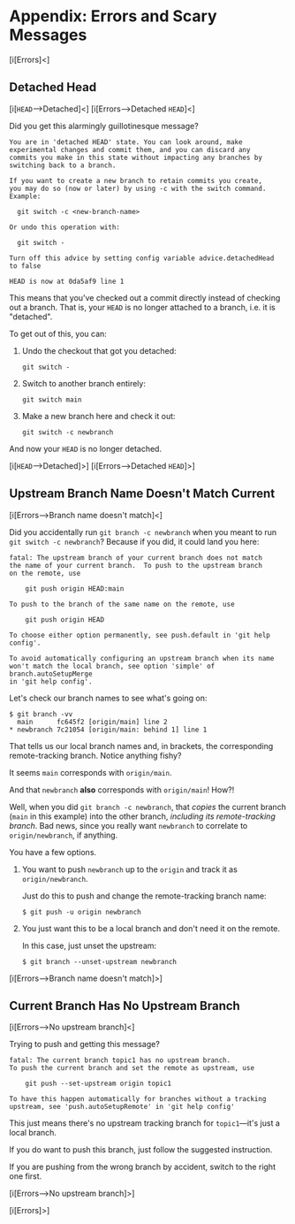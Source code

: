 # Appendix: Errors and Scary Messages

[i[Errors]<]

## Detached Head

[i[`HEAD`-->Detached]<]
[i[Errors-->Detached `HEAD`]<]

Did you get this alarmingly guillotinesque message?

``` {.default}
You are in 'detached HEAD' state. You can look around, make
experimental changes and commit them, and you can discard any
commits you make in this state without impacting any branches by
switching back to a branch.

If you want to create a new branch to retain commits you create,
you may do so (now or later) by using -c with the switch command.
Example:

  git switch -c <new-branch-name>

Or undo this operation with:

  git switch -

Turn off this advice by setting config variable advice.detachedHead
to false

HEAD is now at 0da5af9 line 1
```

This means that you've checked out a commit directly instead of checking
out a branch. That is, your `HEAD` is no longer attached to a branch,
i.e. it is "detached".

To get out of this, you can:

1. Undo the checkout that got you detached:

   ``` {.default}
   git switch -
   ```

2. Switch to another branch entirely:

   ``` {.default}
   git switch main
   ```

3. Make a new branch here and check it out:

   ``` {.default}
   git switch -c newbranch
   ```

And now your `HEAD` is no longer detached.

[i[`HEAD`-->Detached]>]
[i[Errors-->Detached `HEAD`]>]

## Upstream Branch Name Doesn't Match Current

[i[Errors-->Branch name doesn't match]<]

Did you accidentally run `git branch -c newbranch` when you meant to run
`git switch -c newbranch`? Because if you did, it could land you here:

``` {.default}
fatal: The upstream branch of your current branch does not match
the name of your current branch.  To push to the upstream branch
on the remote, use

    git push origin HEAD:main

To push to the branch of the same name on the remote, use

    git push origin HEAD

To choose either option permanently, see push.default in 'git help config'.

To avoid automatically configuring an upstream branch when its name
won't match the local branch, see option 'simple' of branch.autoSetupMerge
in 'git help config'.
```

Let's check our branch names to see what's going on:

``` {.default}
$ git branch -vv
  main      fc645f2 [origin/main] line 2
* newbranch 7c21054 [origin/main: behind 1] line 1
```

That tells us our local branch names and, in brackets, the corresponding
remote-tracking branch. Notice anything fishy?

It seems `main` corresponds with `origin/main`.

And that `newbranch` **also** corresponds with `origin/main`! How?!

Well, when you did `git branch -c newbranch`, that _copies_ the current
branch (`main` in this example) into the other branch, _including its
remote-tracking branch_. Bad news, since you really want `newbranch` to
correlate to `origin/newbranch`, if anything.

You have a few options.

1. You want to push `newbranch` up to the `origin` and track it as
   `origin/newbranch`.

   Just do this to push and change the remote-tracking branch name:

   ``` {.default}
   $ git push -u origin newbranch
   ```

2. You just want this to be a local branch and don't need it on the
   remote.

   In this case, just unset the upstream:

   ``` {.default}
   $ git branch --unset-upstream newbranch
   ```

[i[Errors-->Branch name doesn't match]>]

## Current Branch Has No Upstream Branch

[i[Errors-->No upstream branch]<]

Trying to push and getting this message?

``` {.default}
fatal: The current branch topic1 has no upstream branch.
To push the current branch and set the remote as upstream, use

    git push --set-upstream origin topic1

To have this happen automatically for branches without a tracking
upstream, see 'push.autoSetupRemote' in 'git help config'
```

This just means there's no upstream tracking branch for `topic1`—it's
just a local branch.

If you do want to push this branch, just follow the suggested
instruction.

If you are pushing from the wrong branch by accident, switch to the
right one first.

[i[Errors-->No upstream branch]>]

[i[Errors]>]
